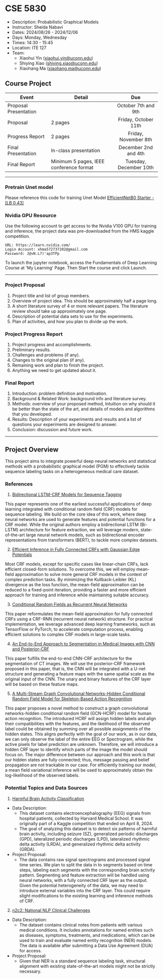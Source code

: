 # CSE 5830

+ Description: Probabilistic Graphical Models
+ Instructor: Sheida Nabavi
+ Dates: 2024/08/26 - 2024/12/06
+ Days: Monday, Wednesday
+ Times: 14:30 - 15:45
+ Location: ITE 127
+ Team:
  - Xiaohui Yin (xiaohui.yin@uconn.edu)
  - Shiying Xiao (shiying.xiao@uconn.edu)
  - Xiaohang Ma (xiaohang.ma@uconn.edu)

## Course Project

| Event                 | Detail                                  |          Due           |
|-----------------------|-----------------------------------------|:----------------------:|
| Proposal Presentation |                                         | October 7th and 9th    |
| Proposal              | 2 pages                                 | Friday, October 11th   |
| Progress Report       | 2 pages                                 | Friday, November 8th   |
| Final Presentation    | In-class presentation                   | December 2nd and 4th   |
| Final Report          | Minimum 5 pages, IEEE conference format | Tuesday, December 10th |

---
### Pretrain Unet model
Please reference this code for training Unet Model [EfficientNetB0 Starter - [LB 0.43]](https://www.kaggle.com/code/cdeotte/efficientnetb0-starter-lb-0-43#Train-Scheduler)


### Nvidia GPU Resource
Use the following account to get access to the Nvidia V100 GPU for training and
inference, the project data was pre-downloaded from the HMS kaggle competition.

```
URL: https://learn.nvidia.com/
Login Account: xhma572737202@gmail.com
Password: J@vN.L7)'ap3TPp
```

To launch the jupyter notebook, access the Fundamentals of Deep Learning Course
at 'My Learning' Page. Then Start the course and click Launch.

---

### Project Proposal

1. Project title and list of group members.
2. Overview of project idea. This should be approximately half a page long.
3. A short literature survey of 4 or more relevant papers. The literature review
   should take up approximately one page.
4. Description of potential data sets to use for the experiments.
5. Plan of activities, and how you plan to divide up the work.

### Project Progress Report

1. Project progress and accomplishments.
2. Preliminary results.
3. Challenges and problems (if any).
4. Changes to the original plan (if any).
5. Remaining work and plan to finish the project.
6. Anything we need to get updated about it.

### Final Report

1. Introduction: problem definition and motivation.
2. Background & Related Work: background info and literature survey.
3. Methods: overview of your proposed method, Intuition on why should it be
   better than the state of the art, and details of models and algorithms that
   you developed.
4. Results: Description of your experiments and results and a list of questions
   your experiments are designed to answer.
5. Conclusion: discussion and future work.

---

## Project Overview

This project aims to integrate powerful deep neural networks and statistical
methods with a probabilistic graphical model (PGM) to effectively tackle
sequence labeling tasks on a heterogeneous medical care dataset.

### References

1. [Bidirectional LSTM-CRF Models for Sequence Tagging](https://doi.org/10.48550/arXiv.1508.01991)

This paper represents one of the earliest successful applications of deep
learning integrated with conditional random field (CRF) models for sequence
labeling. We build on the core idea of this work, where deep neural networks
are used to generate features and potential functions for a CRF model.
While the original authors employ a bidirectional LSTM (Bi-LSTM) architecture
for feature extraction, we will leverage modern, state-of-the-art large neural
network models, such as bidirectional encoder representations from transformers
(BERT), to tackle more complex datasets.

2. [Efficient Inference in Fully Connected CRFs with Gaussian Edge Potentials](https://proceedings.neurips.cc/paper_files/paper/2011/file/beda24c1e1b46055dff2c39c98fd6fc1-Paper.pdf)

Most CRF models, except for specific cases like linear-chain CRFs, lack
efficient closed-form solutions. To overcome this, we will employ mean-field
approximation to solve more general CRF models in the context of complex
prediction tasks. By minimizing the Kullback-Leibler (KL) divergence as the loss
function, the mean-field approximation can be reduced to a fixed-point iteration,
providing a faster and more efficient approach for training and inference while
maintaining suitable accuracy.

3. [Conditional Random Fields as Recurrent Neural Networks](https://www.cv-foundation.org/openaccess/content_iccv_2015/papers/Zheng_Conditional_Random_Fields_ICCV_2015_paper.pdf)

This paper reformulates the mean-field approximation for fully connected CRFs
using a CRF-RNN (recurrent neural network) structure. For practical
implementation, we leverage advanced deep learning frameworks, such as
TensorFlow or PyTorch, to accelerate computation process, enabling efficient
solutions to complex CRF models in large-scale tasks.

4. [An End-to-End Approach to Segmentation in Medical Images with CNN and Posterior-CRF](https://doi.org/10.1016/j.media.2021.102311)

This paper fulfills the end-to-end CNN-CRF architecture for the segmentation of
CT images. We will use the posterior-CRF framework proposed in this paper, that
is, the CNN will be integrated with a U-net structure and generating a feature
maps with the same spatial scale as the original input of the CNN. The unary and
binary features of the CRF layer will be based on these feature maps.

[//]: # (We will integrate the U-net structure and training procedure from this paper with )

5. [A Multi-Stream Graph Convolutional Networks-Hidden Conditional Random Field Model for Skeleton-Based Action Recognition](https://doi.org/10.1109/TMM.2020.2974323)

This paper proposes a novel method to construct a graph convolutional
networks-hidden conditional random field (GCN-HCRF) model for human action
recognition. The introduced HCRF will assign hidden labels and align their
compatibilities with the features, and the likelihood of the observed label
could be obtained by summing over all possible assignments of the hidden states.
This aligns perfectly with the goal of our work, as in our data, we can only
observe the label of the entire EEG or Spectrogram, while the active pixels for
label prediction are unknown. Therefore, we will introduce a hidden CRF layer to
identify which parts of the image the model should focus on. The major
difference between our approach and this work is that our hidden states are
fully connected; thus, message passing and belief propagation are not trackable
in our case. For efficiently training our model, a mean field variational
inference will be used to approximately obtain the log-likelihood of the
observed labels.

### Potential Topics and Data Sources

1. [Harmful Brain Activity Classification](https://www.kaggle.com/competitions/hms-harmful-brain-activity-classification)

+ Data Description:
  - This dataset contains electroencephalography (EEG) signals from hospital
    patients, collected by Harvard Medical School. It was originally part of a
    Kaggle competition that ended on April 8, 2024.
  - The goal of analyzing this dataset is to detect six patterns of harmful
    brain activity, including seizure (SZ), generalized periodic discharges (GPD),
    lateralized periodic discharges (LPD), lateralized rhythmic delta activity
    (LRDA), and generalized rhythmic delta activity (GRDA).
+ Project Proposal:
  - The data contains raw signal spectrograms and processed signal time series.
    We plan to split the data in to segments based on time steps, labeling each
    segments with the corresponding brain activity pattern. Segmenting and
    feature extraction will be handled using neural networks, with a fully
    connected CRF layer as the output. Given the potential heterogeneity of the
    data, we may need to introduce external variables into the CRF layer. This
    could require slight modifications to the existing learning and inference
    methods of CRF.

2. [n2c2: National NLP Clinical Challenges](https://www.i2b2.org/NLP/DataSets)

+ Data Description:
  - The dataset contains clinical notes from patients with various medical
    conditions. It includes annotations for named entities such as diseases,
    symptoms, treatments, and medications, which can be used to train and
    evaluate named entity recognition (NER) models. The data is available after
    submitting a Data Use Agreement (DUA) for access.
+ Project Proposal:
  - Given that NER is a standard sequence labeling task, structural alignment
    with existing state-of-the-art models might not be strictly necessary.

